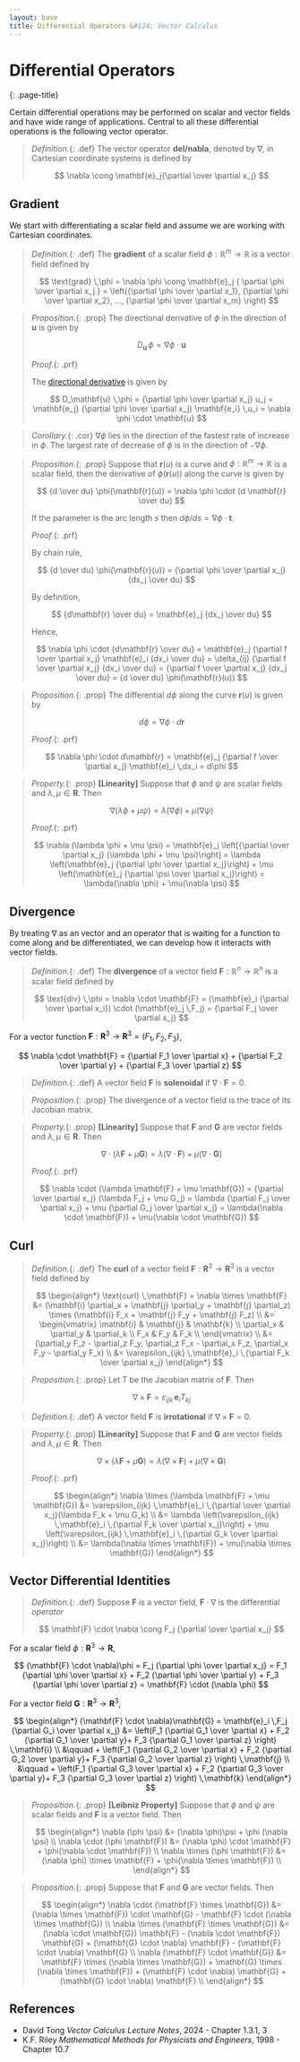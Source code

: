 ```yaml
---
layout: base
title: Differential Operators &#124; Vector Calculus
---
```


# Differential Operators
{: .page-title}

Certain differential operations may be performed on scalar and vector fields and have wide range of applications.
Central to all these differential operations is the following vector operator.

> *Definition.*{: .def}
> The vector operator **del/nabla**, denoted by $\nabla$, in Cartesian coordinate systems is defined by
>
> $$
  \nabla \cong \mathbf{e}_j{\partial \over \partial x_j}
  $$

## Gradient

We start with differentiating a scalar field and assume we are working with Cartesian coordinates.

> *Definition.*{: .def}
> The **gradient** of a scalar field $\phi: \mathbb{R}^m \to \mathbb{R}$ is a vector field defined by
>
> $$
  \text{grad} \,\phi = \nabla \phi \cong \mathbf{e}_j { \partial \phi \over \partial x_j }
  = \left({\partial \phi \over \partial x_1}, {\partial \phi \over \partial x_2}, ..., {\partial \phi \over \partial x_m} \right)
  $$

> *Proposition.*{: .prop}
> The directional derivative of $\phi$ in the direction of $\mathbf{u}$ is given by
>
> $$
  D_\mathbf{u} \,\phi = \nabla \phi \cdot \mathbf{u}
  $$
>
> *Proof.*{: .prf}
>
> The [directional derivative](functions-of-several-variables.md#directional-derivative-as-partial) is given by
>
> $$
  D_\mathbf{u} \,\phi = {\partial \phi \over \partial x_j} u_j = \mathbf{e_j} {\partial \phi \over \partial x_j} \mathbf{e_i} \,u_i = \nabla \phi \cdot \mathbf{u}
  $$

> *Corollary.*{: .cor}
> $\nabla \phi$ lies in the direction of the fastest rate of increase in $\phi$.
> The largest rate of decrease of $\phi$ is in the direction of $-\nabla \phi$.

> *Proposition.*{: .prop}
> Suppose that $\mathbf{r}(u)$ is a curve and $\phi: \mathbb{R}^m \to \mathbb{R}$ is a scalar field,
> then the derivative of $\phi(\mathbf{r}(u))$ along the curve is given by
>
> $$
  {d \over du} \phi(\mathbf{r}(u)) = \nabla \phi \cdot {d \mathbf{r} \over du}
  $$
>
> If the parameter is the arc length $s$ then $d\phi/ds = \nabla \phi \cdot \mathbf{t}$.
>
> *Proof.*{: .prf}
>
> By chain rule,
>
> $$
  {d \over du} \phi(\mathbf{r}(u)) = {\partial \phi \over \partial x_j} {dx_j \over du}
  $$
>
> By definition,
>
> $$
  {d\mathbf{r} \over du} = \mathbf{e}_j {dx_j \over du}
  $$
>
> Hence,
>
> $$
  \nabla \phi \cdot {d\mathbf{r} \over du} = \mathbf{e}_j {\partial f \over \partial x_j} \mathbf{e}_i {dx_i \over du}
  = \delta_{ij} {\partial f \over \partial x_j} {dx_i \over du} = {\partial f \over \partial x_j} {dx_j \over du} = {d \over du} \phi(\mathbf{r}(u))
  $$

> *Proposition.*{: .prop}
> The differential $d\phi$ along the curve $\mathbf{r}(u)$ is given by
>
> $$
  d\phi = \nabla \phi \cdot d\mathbf{r}
  $$
>
> *Proof.*{: .prf}
>
> $$
  \nabla \phi \cdot d\mathbf{r} = \mathbf{e}_j {\partial f \over \partial x_j} \mathbf{e}_i \,dx_i = d\phi
  $$

> *Property.*{: .prop}
> **[Linearity]**
> Suppose that $\phi$ and $\psi$ are scalar fields and $\lambda, \mu \in \mathbf{R}$. Then
>
> $$
  \nabla (\lambda \phi + \mu \psi) = \lambda(\nabla \phi) + \mu(\nabla \psi)
  $$
>
> *Proof.*{: .prf}
>
> $$
  \nabla (\lambda \phi + \mu \psi)
  = \mathbf{e}_j \left[{\partial \over \partial x_j} (\lambda \phi + \mu \psi)\right]
  = \lambda \left(\mathbf{e}_j {\partial \phi \over \partial x_j}\right) + \mu \left(\mathbf{e}_j {\partial \psi \over \partial x_j}\right)
  = \lambda(\nabla \phi) + \mu(\nabla \psi)
  $$

## Divergence

By treating $\nabla$ as an vector and an operator that is waiting for a function to come along and be differentiated, we can develop how it interacts with vector fields.

> *Definition.*{: .def}
> The **divergence** of a vector field $\mathbf{F}: \mathbb{R}^n \to \mathbb{R}^n$ is a scalar field defined by
>
> $$
  \text{div} \,\phi = \nabla \cdot \mathbf{F} = (\mathbf{e}_i {\partial \over \partial x_i}) \cdot (\mathbf{e}_j \,F_j) = {\partial F_j \over \partial x_j}
  $$

For a vector function $\mathbf{F}: \mathbf{R}^3 \to \mathbf{R}^3 = (F_1, F_2, F_3)$,

$$
\nabla \cdot \mathbf{F} = {\partial F_1 \over \partial x} + {\partial F_2 \over \partial y} + {\partial F_3 \over \partial z}
$$

> *Definition.*{: .def}
> A vector field $\mathbf{F}$ is **solenoidal** if $\nabla \cdot \mathbf{F} = 0$.

> *Proposition.*{: .prop}
> The divergence of a vector field is the trace of its Jacobian matrix.

> *Property.*{: .prop}
> **[Linearity]**
> Suppose that $\mathbf{F}$ and $\mathbf{G}$ are vector fields and $\lambda, \mu \in \mathbf{R}$. Then
>
> $$
  \nabla \cdot (\lambda \mathbf{F} + \mu \mathbf{G}) = \lambda(\nabla \cdot \mathbf{F}) + \mu(\nabla \cdot \mathbf{G})
  $$
>
> *Proof.*{: .prf}
>
> $$
  \nabla \cdot (\lambda \mathbf{F} + \mu \mathbf{G})
  = {\partial \over \partial x_j} (\lambda F_j + \mu G_j)
  = \lambda {\partial F_j \over \partial x_j} + \mu {\partial G_j \over \partial x_j}
  = \lambda(\nabla \cdot \mathbf{F}) + \mu(\nabla \cdot \mathbf{G})
  $$

## Curl

> *Definition.*{: .def}
> The **curl** of a vector field $\mathbf{F}: \mathbf{R}^3 \to \mathbf{R}^3$ is a vector field defined by
>
> $$
  \begin{align*}
  \text{curl} \,\mathbf{F} = \nabla \times \mathbf{F}
  &= (\mathbf{i} \partial_x + \mathbf{j} \partial_y + \mathbf{j} \partial_z) \times (\mathbf{i} F_x + \mathbf{j} F_y + \mathbf{j} F_z) \\
  &= \begin{vmatrix}
     \mathbf{i} & \mathbf{j} & \mathbf{k} \\
     \partial_x & \partial_y & \partial_k \\
     F_x & F_y & F_k \\
     \end{vmatrix} \\
  &= (\partial_y F_z - \partial_z F_y, \partial_z F_x - \partial_x F_z, \partial_x F_y - \partial_y F_x) \\
  &= \varepsilon_{ijk} \,\mathbf{e}_i \,{\partial F_k \over \partial x_j}
  \end{align*}
  $$

> *Proposition.*{: .prop}
> Let $\mathsf{T}$ be the Jacobian matrix of $\mathbf{F}$. Then
>
> $$
  \nabla \times \mathbf{F} = \varepsilon_{ijk} \,\mathbf{e}_i T_{kj}
  $$

> *Definition.*{: .def}
> A vector field $\mathbf{F}$ is **irrotational** if $\nabla \times \mathbf{F} = 0$.

> *Property.*{: .prop}
> **[Linearity]**
> Suppose that $\mathbf{F}$ and $\mathbf{G}$ are vector fields and $\lambda, \mu \in \mathbf{R}$. Then
>
> $$
  \nabla \times (\lambda \mathbf{F} + \mu \mathbf{G}) = \lambda(\nabla \times \mathbf{F}) + \mu(\nabla \times \mathbf{G})
  $$
>
> *Proof.*{: .prf}
>
> $$
  \begin{align*}
  \nabla \times (\lambda \mathbf{F} + \mu \mathbf{G})
  &= \varepsilon_{ijk} \,\mathbf{e}_i \,{\partial \over \partial x_j}(\lambda F_k + \mu G_k) \\
  &= \lambda \left(\varepsilon_{ijk} \,\mathbf{e}_i \,{\partial F_k \over \partial x_j}\right)
    + \mu \left(\varepsilon_{ijk} \,\mathbf{e}_i \,{\partial G_k \over \partial x_j}\right) \\
  &= \lambda(\nabla \times \mathbf{F}) + \mu(\nabla \times \mathbf{G})
  \end{align*}
  $$

## Vector Differential Identities

> *Definition.*{: .def}
> Suppose $\mathbf{F}$ is a vector field, $\mathbf{F} \cdot \nabla$ is the differential _operator_
>
> $$
  \mathbf{F} \cdot \nabla \cong F_j {\partial \over \partial x_j}
  $$

For a scalar field $\phi: \mathbf{R}^3 \to \mathbf{R}$,

$$
(\mathbf{F} \cdot \nabla)\phi = F_j {\partial \phi \over \partial x_j} = F_1 {\partial \phi \over \partial x} + F_2 {\partial \phi \over \partial y} + F_3 {\partial \phi \over \partial z} = \mathbf{F} \cdot (\nabla \phi)
$$

For a vector field $\mathbf{G}: \mathbf{R}^3 \to \mathbf{R}^3$,

$$
\begin{align*}
(\mathbf{F} \cdot \nabla)\mathbf{G} = \mathbf{e}_i \,F_j {\partial G_i \over \partial x_j}
&= \left(F_1 {\partial G_1 \over \partial x} + F_2 {\partial G_1 \over \partial y}+ F_3 {\partial G_1 \over \partial z} \right) \,\mathbf{i} \\
&\qquad + \left(F_1 {\partial G_2 \over \partial x} + F_2 {\partial G_2 \over \partial y}+ F_3 {\partial G_2 \over \partial z} \right) \,\mathbf{j} \\
&\qquad + \left(F_1 {\partial G_3 \over \partial x} + F_2 {\partial G_3 \over \partial y}+ F_3 {\partial G_3 \over \partial z} \right) \,\mathbf{k}
\end{align*}
$$

> *Proposition.*{: .prop}
> **[Leibniz Property]**
> Suppose that $\phi$ and $\psi$ are scalar fields and $\mathbf{F}$ is a vector field. Then
>
> $$
  \begin{align*}
  \nabla (\phi \psi) &= (\nabla \phi)\psi + \phi (\nabla \psi) \\
  \nabla \cdot (\phi \mathbf{F}) &= (\nabla \phi) \cdot \mathbf{F} + \phi(\nabla \cdot \mathbf{F}) \\
  \nabla \times (\phi \mathbf{F}) &= (\nabla \phi) \times \mathbf{F} + \phi(\nabla \times \mathbf{F}) \\
  \end{align*}
  $$

> *Proposition.*{: .prop}
> Suppose that $\mathbf{F}$ and $\mathbf{G}$ are vector fields. Then
>
> $$
  \begin{align*}
  \nabla \cdot (\mathbf{F} \times \mathbf{G}) &= (\nabla \times \mathbf{F}) \cdot \mathbf{G} - \mathbf{F} \cdot (\nabla \times \mathbf{G}) \\
  \nabla \times (\mathbf{F} \times \mathbf{G}) &= (\nabla \cdot \mathbf{G}) \mathbf{F} - (\nabla \cdot \mathbf{F}) \mathbf{G} + (\mathbf{G} \cdot \nabla) \mathbf{F} - (\mathbf{F} \cdot \nabla) \mathbf{G} \\
  \nabla (\mathbf{F} \cdot \mathbf{G}) &= \mathbf{F} \times (\nabla \times \mathbf{G}) + \mathbf{G} \times (\nabla \times \mathbf{F}) + (\mathbf{F} \cdot \nabla) \mathbf{G} + (\mathbf{G} \cdot \nabla) \mathbf{F} \\
  \end{align*}
  $$

## References

* David Tong _Vector Calculus Lecture Notes_, 2024 - Chapter 1.3.1, 3
* K.F. Riley _Mathematical Methods for Physicists and Engineers_, 1998 - Chapter 10.7
